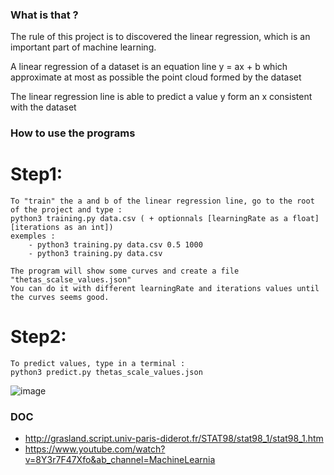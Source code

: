 ### What is that ?

The rule of this project is to discovered the linear regression, which is an important part of machine learning.
  
A linear regression of a dataset is an equation line y = ax + b which approximate at most as possible the point cloud formed by the dataset  

The linear regression line is able to predict a value y form an x consistent with the dataset  

### How to use the programs

# Step1:
	To "train" the a and b of the linear regression line, go to the root of the project and type :  
	python3 training.py data.csv ( + optionnals [learningRate as a float] [iterations as an int])
	exemples :
		- python3 training.py data.csv 0.5 1000
		- python3 training.py data.csv

	The program will show some curves and create a file "thetas_scalse_values.json"  
	You can do it with different learningRate and iterations values until the curves seems good.  
  
# Step2:
	To predict values, type in a terminal :
	python3 predict.py thetas_scale_values.json

![image](https://github.com/jajalecapouet/ft_linear_regression/assets/90960943/13db7725-4bf6-4339-8fea-c240117952bb)

### DOC

- http://grasland.script.univ-paris-diderot.fr/STAT98/stat98_1/stat98_1.htm
- https://www.youtube.com/watch?v=8Y3r7F47Xfo&ab_channel=MachineLearnia

